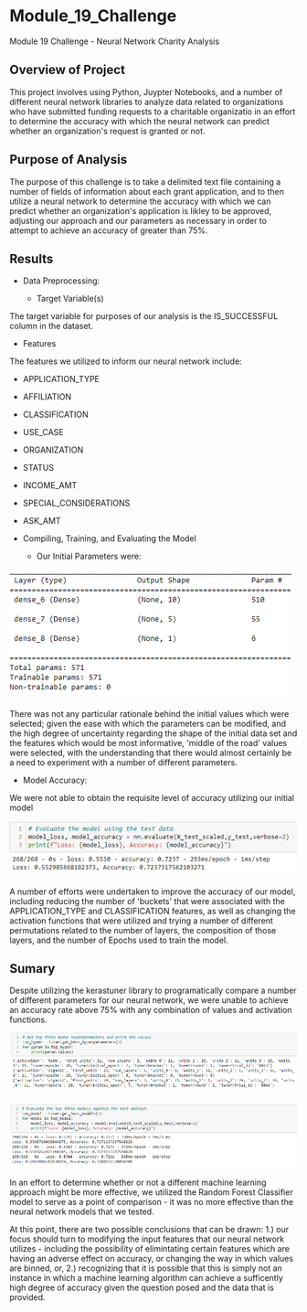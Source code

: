 # Module_19_Challenge
Module 19 Challenge - Neural Network Charity Analysis

## Overview of Project
This project involves using Python, Juypter Notebooks, and a number of different neural network libraries to analyze data related to organizations who have submitted funding requests to a charitable organizatio in an effort to determine the accuracy with which the neural network can predict whether an organization's request is granted or not. 

## Purpose of Analysis
The purpose of this challenge is to take a delimited text file containing a number of fields of information about each grant application, and to then utilize a neural network to determine the accuracy with which we can predict whether an organization's application is likley to be approved, adjusting our approach and our parameters as necessary in order to attempt to achieve an accuracy of greater than 75%.

## Results

- Data Preprocessing:

  - Target Variable(s)

The target variable for purposes of our analysis is the IS_SUCCESSFUL column in the dataset.

  - Features

The features we utilized to inform our neural network include:

   - APPLICATION_TYPE
   - AFFILIATION
   - CLASSIFICATION
   - USE_CASE
   - ORGANIZATION
   - STATUS
   - INCOME_AMT
   - SPECIAL_CONSIDERATIONS
   - ASK_AMT

  - Compiling, Training, and Evaluating the Model

    - Our Initial Parameters were:
 
![Parameters](/images/initial_params.png)

There was not any particular rationale behind the initial values which were selected; given the ease with which the parameters can be modified, and the high degree of uncertainty regarding the shape of the initial data set and the features which would be most informative, 'middle of the road' values were selected, with the understanding that there would almost certainly be a need to experiment with a number of different parameters.

 - Model Accuracy:

We were not able to obtain the requisite level of accuracy utilizing our initial model

![Initial accuracy](/images/initial_accuracy.png)

A number of efforts were undertaken to improve the accuracy of our model, including reducing the number of 'buckets' that were associated with the APPLICATION_TYPE and CLASSIFICATION features, as well as changing the activation functions that were utilized and trying a number of different permutations related to the number of layers, the composition of those layers, and the number of Epochs used to train the model.

## Sumary

Despite utilizing the kerastuner library to programatically compare a number of different parameters for our neural network, we were unable to achieve an accuracy rate above 75% with any combination of values and activation functions.

![Summary Parameters](/images/top_params.png)

![Summary Parameters](/images/top_results.png)

In an effort to determine whether or not a different machine learning approach might be more effective, we utilized the Random Forest Classifier model to serve as a point of comparison - it was no more effective than the neural network models that we tested.

At this point, there are two possible conclusions that can be drawn: 1.) our focus should turn to modifying the input features that our neural network utilizes - including the possibility of elimintating certain features which are having an adverse effect on accuracy, or changing the way in which values are binned, or, 2.) recognizing that it is possible that this is simply not an instance in which a machine learning algorithm can achieve a sufficently high degree of accuracy given the question posed and the data that is provided.
